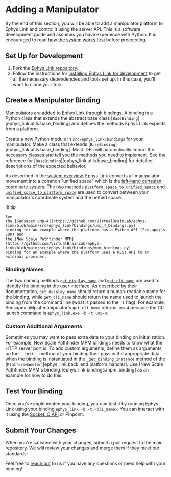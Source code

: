 # Adding a Manipulator

By the end of this section, you will be able to add a manipulator platform to Ephys Link and control it using the server
API. This is a software development guide and assumes you have experience with Python. It is encouraged to
read [how the system works first](../home/how_it_works.md) before proceeding.

## Set Up for Development

1. Fork the [Ephys Link repository](https://github.com/VirtualBrainLab/ephys-link).
2. Follow the instructions for [installing Ephys Link for development](index.md#installing-for-development) to get all
   the necessary dependencies and tools set up. In this case, you'll want to clone your fork.

## Create a Manipulator Binding

Manipulators are added to Ephys Link through bindings. A binding is a Python class that extends the abstract base class
[`BaseBinding`][ephys_link.utils.base_binding] and defines the methods Ephys Link expects from a platform.

Create a new Python module in `src/ephys_link/bindings` for your manipulator. Make a class that extends
[`BaseBinding`][ephys_link.utils.base_binding]. Most IDEs will automatically import the necessary classes and tell you
the methods you need to implement. See the reference for [`BaseBinding`][ephys_link.utils.base_binding] for detailed
descriptions of the expected behavior.

As described in the [system overview](../home/how_it_works.md), Ephys Link converts all manipulator movement into a
common "unified space" which is
the [left-hand cartesian coordinate system](https://www.scratchapixel.com/lessons/mathematics-physics-for-computer-graphics/geometry/coordinate-systems.html).
The two methods [
`platform_space_to_unified_space`](../../reference/ephys_link/utils/base_binding/#ephys_link.utils.base_binding.BaseBinding.platform_space_to_unified_space)
and [
`unified_space_to_platform_space`](../../reference/ephys_link/utils/base_binding/#ephys_link.utils.base_binding.BaseBinding.unified_space_to_platform_space)
are used to convert between your manipulator's coordinate system and the unified space.

!!! tip

    See
    the [Sensapex uMp-4](https://github.com/VirtualBrainLab/ephys-link/blob/main/src/ephys_link/bindings/ump_4_bindings.py)
    binding for an example where the platform has a Python API (Sensapex's SDK) and
    the [New Scale Pathfinder MPM](https://github.com/VirtualBrainLab/ephys-link/blob/main/src/ephys_link/bindings/mpm_bindings.py)
    binding for an example where the platform uses a REST API to an external provider.

### Binding Names

The two naming methods [
`get_display_name`](../../reference/ephys_link/utils/base_binding/#ephys_link.utils.base_binding.BaseBinding.get_display_name)
and [
`get_cli_name`](../../reference/ephys_link/utils/base_binding/#ephys_link.utils.base_binding.BaseBinding.get_cli_name)
are used to identify the binding in the user interface. As described by their documentation, `get_display_name` should
return a human-readable name for the binding, while `get_cli_name` should return the name used to launch the binding
from the command line (what is passed to the `-t` flag). For example, Sensapex uMp-4 manipulator's `get_cli_name`
returns `ump-4` because the CLI launch command is `ephys_link.exe -b -t ump-4`.

### Custom Additional Arguments

Sometimes you may want to pass extra data to your binding on initialization. For example, New Scale Pathfinder MPM
bindings needs to know what the HTTP server port is. To add custom arguments, define them as arguments on the `__init__`
method of your binding then pass in the appropriate data when the binding is instantiated in the [
`_get_binding_instance`]() method of the [`PlatformHandler`][ephys_link.back_end.platform_handler]. Use [New Scale
Pathfinder MPM's binding][ephys_link.bindings.mpm_binding] as an example for how to do this.

## Test Your Binding

Once you've implemented your binding, you can test it by running Ephys Link using your binding
`ephys_link -b -t <cli_name>`. You can interact with it using the [Socket.IO API](socketio_api.md) or Pinpoint.

## Submit Your Changes

When you're satisfied with your changes, submit a pull request to the main repository. We will review your changes and
merge them if they meet our standards!

Feel free to [reach out](../home/contact.md) to us if you have any questions or need help with your binding!